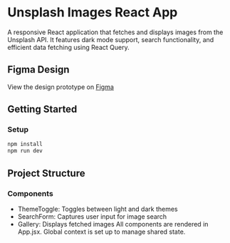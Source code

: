 # Unsplash Images React App

A responsive React application that fetches and displays images from the Unsplash API. It features dark mode support, search functionality, and efficient data fetching using React Query.

## Figma Design

View the design prototype on [Figma](https://www.figma.com/file/O2MaAAlr4nznh7m53azatL/Unsplash-images?node-id=0%3A1&t=cYDOCgqOs9IX2If0-1)

## Getting Started

### Setup

```bash
npm install
npm run dev
```
## Project Structure
### Components
- ThemeToggle: Toggles between light and dark themes
- SearchForm: Captures user input for image search
- Gallery: Displays fetched images
All components are rendered in App.jsx. Global context is set up to manage shared state.
